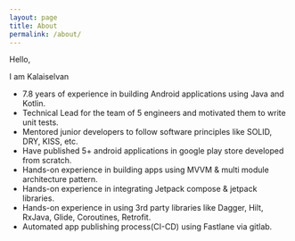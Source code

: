 ```yaml
---
layout: page
title: About
permalink: /about/
---
```

Hello, 

I am Kalaiselvan

- 7.8 years of experience in building Android applications using Java and Kotlin. 
- Technical Lead for the team of 5 engineers and motivated them to write unit tests. 
- Mentored junior developers to follow software principles like SOLID, DRY, KISS, etc.
- Have published 5+ android applications in google play store developed from scratch. 
- Hands-on experience in building apps using MVVM & multi module architecture pattern.
- Hands-on experience in integrating Jetpack compose & jetpack libraries.
- Hands-on experience in using 3rd party libraries like Dagger, Hilt, RxJava, Glide, Coroutines, Retrofit.
- Automated app publishing process(CI-CD) using Fastlane via gitlab.
